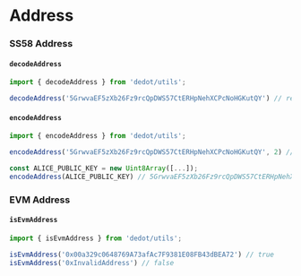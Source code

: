 # Address

### SS58 Address

#### `decodeAddress`

```typescript
import { decodeAddress } from 'dedot/utils';

decodeAddress('5GrwvaEF5zXb26Fz9rcQpDWS57CtERHpNehXCPcNoHGKutQY') // return alice raw public key
```

#### `encodeAddress`

```typescript
import { encodeAddress } from 'dedot/utils';

encodeAddress('5GrwvaEF5zXb26Fz9rcQpDWS57CtERHpNehXCPcNoHGKutQY', 2) // convert to Kusama address (prefix: 2)

const ALICE_PUBLIC_KEY = new Uint8Array([...]);
encodeAddress(ALICE_PUBLIC_KEY) // 5GrwvaEF5zXb26Fz9rcQpDWS57CtERHpNehXCPcNoHGKutQY
```

### EVM Address

#### `isEvmAddress`

```typescript
import { isEvmAddress } from 'dedot/utils';

isEvmAddress('0x00a329c0648769A73afAc7F9381E08FB43dBEA72') // true
isEvmAddress('0xInvalidAddress') // false
```
